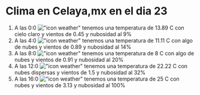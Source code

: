 # Clima en Celaya,mx en el dia 23

1. A las 0:0 !["icon weather"](http://openweathermap.org/img/w/01n.png) tenemos una temperatura de 13.89 C con cielo claro y  vientos de 0.45 y nubosidad al 9%
1. A las 4:0 !["icon weather"](http://openweathermap.org/img/w/02n.png) tenemos una temperatura de 11.11 C con algo de nubes y  vientos de 0.89 y nubosidad al 14%
1. A las 8:0 !["icon weather"](http://openweathermap.org/img/w/02d.png) tenemos una temperatura de 8 C con algo de nubes y  vientos de 0.91 y nubosidad al 20%
1. A las 12:0 !["icon weather"](http://openweathermap.org/img/w/03d.png) tenemos una temperatura de 22.22 C con nubes dispersas y  vientos de 1.5 y nubosidad al 32%
1. A las 16:0 !["icon weather"](http://openweathermap.org/img/w/04d.png) tenemos una temperatura de 25 C con nubes y  vientos de 3.13 y nubosidad al 100%
